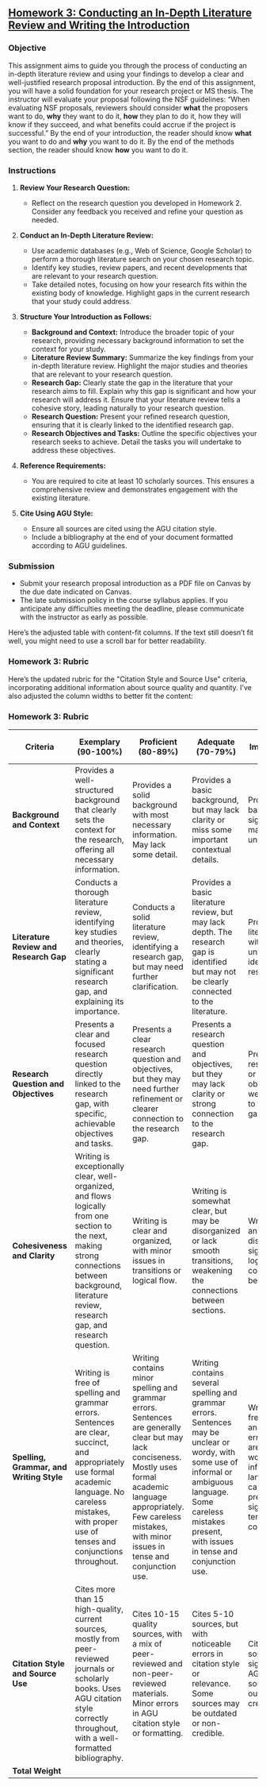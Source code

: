 ## [Homework 3: Conducting an In-Depth Literature Review and Writing the Introduction](https://aselshall.github.io/rm/hw/hw3)

### Objective
This assignment aims to guide you through the process of conducting an in-depth literature review and using your findings to develop a clear and well-justified research proposal introduction. By the end of this assignment, you will have a solid foundation for your research project or MS thesis. The instructor will evaluate your proposal following the NSF guidelines: “When evaluating NSF proposals, reviewers should consider **what** the proposers want to do, **why** they want to do it, **how** they plan to do it, how they will know if they succeed, and what benefits could accrue if the project is successful.” By the end of your introduction, the reader should know **what** you want to do and **why** you want to do it. By the end of the methods section, the reader should know **how** you want to do it.

### Instructions

1. **Review Your Research Question:**
   - Reflect on the research question you developed in Homework 2. Consider any feedback you received and refine your question as needed.

2. **Conduct an In-Depth Literature Review:**
   - Use academic databases (e.g., Web of Science, Google Scholar) to perform a thorough literature search on your chosen research topic.
   - Identify key studies, review papers, and recent developments that are relevant to your research question.
   - Take detailed notes, focusing on how your research fits within the existing body of knowledge. Highlight gaps in the current research that your study could address.

3. **Structure Your Introduction as Follows:**
   - **Background and Context:** Introduce the broader topic of your research, providing necessary background information to set the context for your study.
   - **Literature Review Summary:** Summarize the key findings from your in-depth literature review. Highlight the major studies and theories that are relevant to your research question.
   - **Research Gap:** Clearly state the gap in the literature that your research aims to fill. Explain why this gap is significant and how your research will address it. Ensure that your literature review tells a cohesive story, leading naturally to your research question.
   - **Research Question:** Present your refined research question, ensuring that it is clearly linked to the identified research gap.
   - **Research Objectives and Tasks:** Outline the specific objectives your research seeks to achieve. Detail the tasks you will undertake to address these objectives.

4. **Reference Requirements:**
   - You are required to cite at least 10 scholarly sources. This ensures a comprehensive review and demonstrates engagement with the existing literature.

5. **Cite Using AGU Style:**
   - Ensure all sources are cited using the AGU citation style.
   - Include a bibliography at the end of your document formatted according to AGU guidelines.

### Submission
- Submit your research proposal introduction as a PDF file on Canvas by the due date indicated on Canvas.
- The late submission policy in the course syllabus applies. If you anticipate any difficulties meeting the deadline, please communicate with the instructor as early as possible.


Here’s the adjusted table with content-fit columns. If the text still doesn’t fit well, you might need to use a scroll bar for better readability.

### Homework 3: Rubric
Here’s the updated rubric for the "Citation Style and Source Use" criteria, incorporating additional information about source quality and quantity. I’ve also adjusted the column widths to better fit the content:

### Homework 3: Rubric

| **Criteria**                      | **Exemplary (90-100%)**                                                                                                                                      | **Proficient (80-89%)**                                                                                                                                   | **Adequate (70-79%)**                                                                                                                                    | **Needs Improvement (60-69%)**                                                                                                                           | **Incomplete (<60%)**                                                                                                                                   | **Weight** |
|-----------------------------------|-------------------------------------------------------------------------------------------------------------------------------------------------------------|-----------------------------------------------------------------------------------------------------------------------------------------------------------|----------------------------------------------------------------------------------------------------------------------------------------------------------|----------------------------------------------------------------------------------------------------------------------------------------------------------|----------------------------------------------------------------------------------------------------------------------------------------------------------|------------|
| **Background and Context**        | Provides a well-structured background that clearly sets the context for the research, offering all necessary information. | Provides a solid background with most necessary information. May lack some detail. | Provides a basic background, but may lack clarity or miss some important contextual details. | Provides minimal background with significant gaps, making the context unclear. | Fails to provide an adequate background, leaving the reader without necessary context. | 20% |
| **Literature Review and Research Gap** | Conducts a thorough literature review, identifying key studies and theories, clearly stating a significant research gap, and explaining its importance. | Conducts a solid literature review, identifying a research gap, but may need further clarification. | Provides a basic literature review, but may lack depth. The research gap is identified but may not be clearly connected to the literature. | Provides minimal literature review with weak or unclear identification of the research gap. | Fails to conduct an adequate literature review or identify a clear research gap. | 25% |
| **Research Question and Objectives** | Presents a clear and focused research question directly linked to the research gap, with specific, achievable objectives and tasks. | Presents a clear research question and objectives, but they may need further refinement or clearer connection to the research gap. | Presents a research question and objectives, but they may lack clarity or strong connection to the research gap. | Presents a vague research question or unclear objectives with weak connections to the research gap. | Fails to present a clear research question or objectives, with no clear link to the research gap. | 20% |
| **Cohesiveness and Clarity**      | Writing is exceptionally clear, well-organized, and flows logically from one section to the next, making strong connections between background, literature review, research gap, and research question. | Writing is clear and organized, with minor issues in transitions or logical flow. | Writing is somewhat clear, but may be disorganized or lack smooth transitions, weakening the connections between sections. | Writing lacks clarity and is disorganized, with significant issues in logical flow and connections between sections. | Writing is unclear and disorganized, with poor transitions and a lack of logical flow. | 10% |
| **Spelling, Grammar, and Writing Style** | Writing is free of spelling and grammar errors. Sentences are clear, succinct, and appropriately use formal academic language. No careless mistakes, with proper use of tenses and conjunctions throughout. | Writing contains minor spelling and grammar errors. Sentences are generally clear but may lack conciseness. Mostly uses formal academic language appropriately. Few careless mistakes, with minor issues in tense and conjunction use. | Writing contains several spelling and grammar errors. Sentences may be unclear or wordy, with some use of informal or ambiguous language. Some careless mistakes present, with issues in tense and conjunction use. | Writing contains frequent spelling and grammar errors. Sentences are often unclear, wordy, or use informal/ambiguous language. Many careless mistakes present, with significant issues in tense and conjunction use. | Writing is unclear, disorganized, and contains numerous spelling and grammar errors. Sentences are unclear, wordy, and use informal/ambiguous language. Careless mistakes are prevalent, and tense/conjunction use is incorrect throughout. | 10% |
| **Citation Style and Source Use**  | Cites more than 15 high-quality, current sources, mostly from peer-reviewed journals or scholarly books. Uses AGU citation style correctly throughout, with a well-formatted bibliography. | Cites 10-15 quality sources, with a mix of peer-reviewed and non-peer-reviewed materials. Minor errors in AGU citation style or formatting. | Cites 5-10 sources, but with noticeable errors in citation style or relevance. Some sources may be outdated or non-credible. | Cites fewer than 5 sources with significant errors in AGU style. Many sources are outdated or non-credible. | Fails to cite sources correctly, with numerous errors, or uses very few relevant sources. | 15% |
| **Total Weight**                  |                                                                                                                                                             |                                                                                                                                                           |                                                                                                                                                          |                                                                                                                                                          |                                                                                                                                                          | **100%**   |


